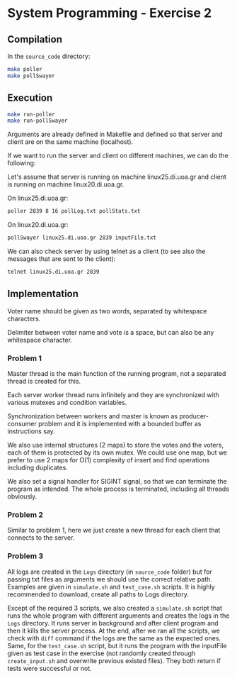 # System Programming - Exercise 2

## Compilation

In the `source_code` directory:

```bash
make poller
make pollSwayer
```

## Execution

```bash
make run-poller
make run-pollSwayer
```

Arguments are already defined in Makefile and defined so that server and client are on the same machine (localhost).

If we want to run the server and client on different machines, we can do the following:

Let's assume that server is running on machine linux25.di.uoa.gr and client is running on machine linux20.di.uoa.gr.

On linux25.di.uoa.gr:

```bash
poller 2839 8 16 pollLog.txt pollStats.txt
```

On linux20.di.uoa.gr:

```bash
pollSwayer linux25.di.uoa.gr 2839 inputFile.txt
```

We can also check server by using telnet as a client (to see also the messages that are sent to the client):

```bash
telnet linux25.di.uoa.gr 2839
```

## Implementation

Voter name should be given as two words, separated by whitespace characters.

Delimiter between voter name and vote is a space, but can also be any whitespace character.

### Problem 1

Master thread is the main function of the running program, not a separated thread is created for this.

Each server worker thread runs infinitely and they are synchronized with various mutexes and condition variables.

Synchronization between workers and master is known as producer-consumer problem and it is implemented with a bounded buffer as instructions say.

We also use internal structures (2 maps) to store the votes and the voters, each of them is protected by its own mutex. We could use one map,
but we prefer to use 2 maps for O(1) complexity of insert and find operations including duplicates.

We also set a signal handler for SIGINT signal, so that we can terminate the program as intended. The whole process is terminated, including all threads obviously.

### Problem 2

Similar to problem 1, here we just create a new thread for each client that connects to the server.

### Problem 3

All logs are created in the `Logs` directory (in `source_code` folder) but for passing txt files as arguments we should use the correct relative path. Examples are given in `simulate.sh` and `test_case.sh` scripts. It is highly recommended to download, create all paths to Logs directory.

Except of the required 3 scripts, we also created a `simulate.sh` script that runs the whole program with different arguments and creates the logs in the `Logs` directory. It runs server in background and after client program and then it kills the server process. At the end, after we ran all the scripts,
we check with `diff` command if the logs are the same as the expected ones. Same, for the `test_case.sh` script, but it runs the program with the inputFile given
as test case in the exercise (not randomly created through `create_input.sh` and overwrite previous existed files). They both return if tests were successful or not.
